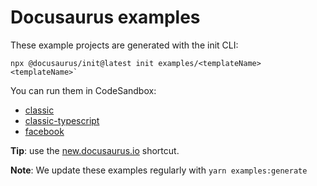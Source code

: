 # Docusaurus examples

These example projects are generated with the init CLI:

```
npx @docusaurus/init@latest init examples/<templateName> <templateName>`
```

You can run them in CodeSandbox:

- [classic](https://codesandbox.io/s/github/facebook/docusaurus/tree/main/examples/classic)
- [classic-typescript](https://codesandbox.io/s/github/facebook/docusaurus/tree/main/examples/classic-typescript)
- [facebook](https://codesandbox.io/s/github/facebook/docusaurus/tree/main/examples/facebook)

**Tip**: use the [new.docusaurus.io](https://new.docusaurus.io) shortcut.

**Note**: We update these examples regularly with `yarn examples:generate`
